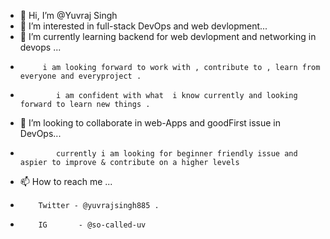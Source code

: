 - 👋 Hi, I’m @Yuvraj Singh
- 👀 I’m interested in full-stack  DevOps  and web devlopment...
- 🌱 I’m currently learning backend for web devlopment and networking in devops ...
-          i am looking forward to work with , contribute to , learn from everyone and everyproject .
-             i am confident with what  i know currently and looking forward to learn new things .
- 💞️ I’m looking to collaborate  in web-Apps and goodFirst issue in DevOps...
-             currently i am looking for beginner friendly issue and aspier to improve & contribute on a higher levels
- 📫 How to reach me  ...
-         Twitter - @yuvrajsingh885 .
-         IG       - @so-called-uv

<!---
YuvrajPraveenSingh/YuvrajPraveenSingh is a ✨ special ✨ repository because its `README.md` (this file) appears on your GitHub profile.
You can click the Preview link to take a look at your changes.
--->
